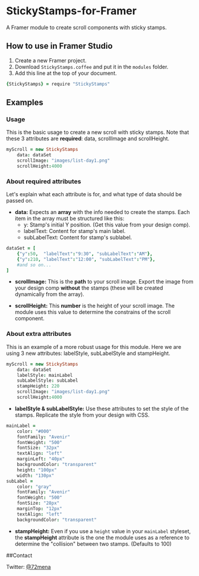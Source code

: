 # StickyStamps-for-Framer
A Framer module to create scroll components with sticky stamps.


## How to use in Framer Studio

1. Create a new Framer project.
2. Download `StickyStamps.coffee` and put it in the `modules` folder.
3. Add this line at the top of your document.
```coffeescript
{StickyStamps} = require "StickyStamps"
```

## Examples

### Usage
This is the basic usage to create a new scroll with sticky stamps. Note that these 3 attributes are **required**: data, scrollImage and scrollHeight.

```coffeescript
myScroll = new StickyStamps
	data: dataSet
	scrollImage: "images/list-day1.png"
	scrollHeight:4000
```

### About required attributes
Let's explain what each attribute is for, and what type of data should be passed on.

- **data:** Expects an **array** with the info needed to create the stamps. Each item in the array must be structured like this:
  - y: Stamp's initial Y position. (Get this value from your design comp).
  - labelText: Content for stamp's main label.
  - subLabelText: Content for stamp's sublabel.
```coffeescript
dataSet = [
	{"y":50,  "labelText":"9:30", "subLabelText":"AM"}, 
	{"y":210, "labelText":"12:00", "subLabelText":"PM"},
	#and so on...
]
```

- **scrollImage:** This is the **path** to your scroll image. Export the image from your design comp **without** the stamps (these will be created dynamically from the array).

- **scrollHeight:** This **number** is the height of your scroll image. The module uses this value to determine the constrains of the scroll component.

### About extra attributes
This is an example of a more robust usage for this module. Here we are using 3 new attributes: labelStyle, subLabelStyle and stampHeight.

```coffeescript
myScroll = new StickyStamps
	data: dataSet
	labelStyle: mainLabel
	subLabelStyle: subLabel
	stampHeight: 220
	scrollImage: "images/list-day1.png"
	scrollHeight:4000
```

- **labelStyle & subLabelStyle:** Use these attributes to set the style of the stamps. Replicate the style from your design with CSS.
```coffeescript
mainLabel =
	color: "#000"
	fontFamily: "Avenir"
	fontWeight: "500"
	fontSize: "32px"
	textAlign: "left"
	marginLeft: "40px"
	backgroundColor: "transparent"
	height: "100px"
	width: "130px"
subLabel =
	color: "gray"
	fontFamily: "Avenir"
	fontWeight: "500"
	fontSize: "28px"
	marginTop: "12px"
	textAlign: "left"
	backgroundColor: "transparent"
```

- **stampHeight:** Even if you use a `height` value in your `mainLabel` styleset, the **stampHeight** attribute is the one the module uses as a reference to determine the "collision" between two stamps. (Defaults to 100)


##Contact

Twitter: [@72mena](http://twitter.com/72mena)

